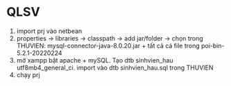 # QLSV

1. import prj vào netbean
2. properties -> libraries -> classpath -> add jar/folder -> chọn trong THUVIEN: mysql-connector-java-8.0.20.jar +  tất cả cá file trong poi-bin-5.2.1-20220224
3. mở xampp bật apache + mySQL. Tạo dtb sinhvien_hau utf8mb4_general_ci. import vào dtb sinhvien_hau.sql trong THUVIEN
4. chạy prj
